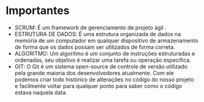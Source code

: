 # Importantes



- SCRUM: É um framework de gerenciamento de projeto ágil .
- ESTRUTURA DE DADOS: É uma estrutura organizada de dados na memória de um computador em qualquer dispositivo de armazenamento de forma que os dados possam ser utilizados de forma correta.
- ALGORITMO: Um algoritmo é um conjunto de instruções estruturadas e ordenadas, seu objetivo é realizar uma tarefa ou operação específica.
- GIT: O Git é um sistema open-source de controle de versão utilizado pela grande maioria dos desenvolvedores atualmente. Com ele podemos criar todo histórico de alterações no código do nosso projeto e facilmente voltar para qualquer ponto para saber como o código estava naquela data.

